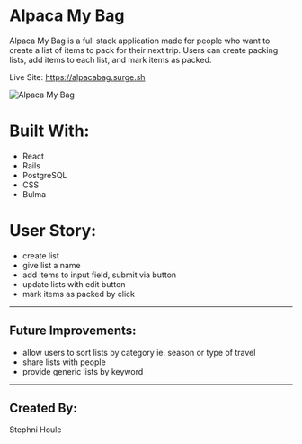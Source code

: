 # Alpaca My Bag

Alpaca My Bag is a full stack application made for people who want to create a list of items to pack for their next trip. Users can create packing lists, add items to each list, and mark items as packed. 

Live Site: https://alpacabag.surge.sh

![Alpaca My Bag](https://user-images.githubusercontent.com/53283802/73035007-aebb4d00-3e14-11ea-95f3-6192774d932b.png)

Built With: 
====
* React
* Rails
* PostgreSQL
* CSS 
* Bulma

User Story:
====
* create list 
* give list a name
* add items to input field, submit via button
* update lists with edit button
* mark items as packed by click 

---
## Future Improvements:

* allow users to sort lists by category ie. season or type of travel
* share lists with people
* provide generic lists by keyword

---
## Created By:

Stephni Houle
